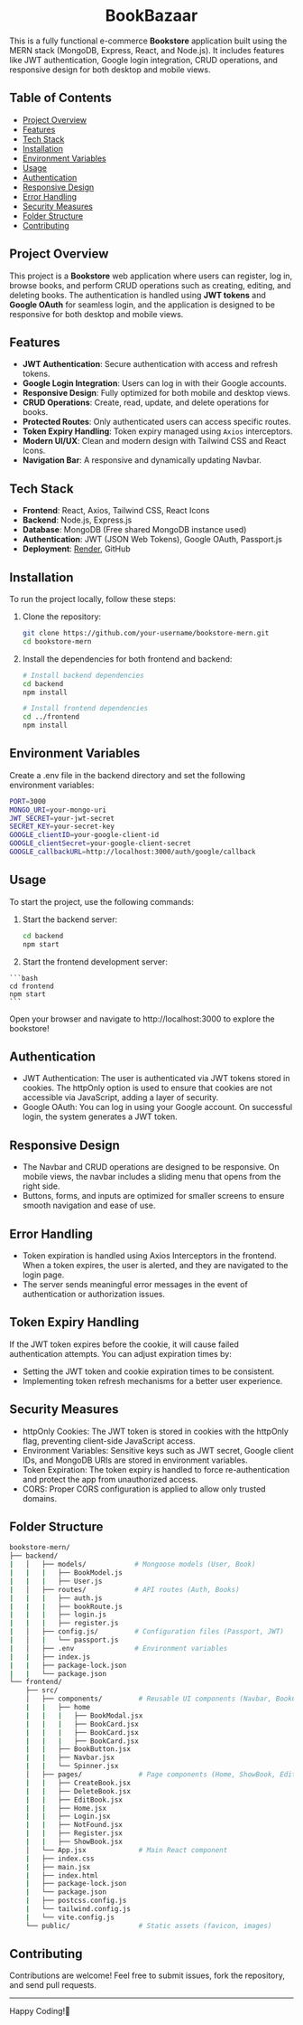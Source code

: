 <h1 align="center">
BookBazaar
</h1>

This is a fully functional e-commerce **Bookstore** application built using the MERN stack (MongoDB, Express, React, and Node.js). It includes features like JWT authentication, Google login integration, CRUD operations, and responsive design for both desktop and mobile views. 

## Table of Contents

- [Project Overview](#project-overview)
- [Features](#features)
- [Tech Stack](#tech-stack)
- [Installation](#installation)
- [Environment Variables](#environment-variables)
- [Usage](#usage)
- [Authentication](#authentication)
- [Responsive Design](#responsive-design)
- [Error Handling](#error-handling)
- [Security Measures](#security-measures)
- [Folder Structure](#folder-structure)
- [Contributing](#contributing)

## Project Overview

This project is a **Bookstore** web application where users can register, log in, browse books, and perform CRUD operations such as creating, editing, and deleting books. The authentication is handled using **JWT tokens** and **Google OAuth** for seamless login, and the application is designed to be responsive for both desktop and mobile views.

## Features

- **JWT Authentication**: Secure authentication with access and refresh tokens.
- **Google Login Integration**: Users can log in with their Google accounts.
- **Responsive Design**: Fully optimized for both mobile and desktop views.
- **CRUD Operations**: Create, read, update, and delete operations for books.
- **Protected Routes**: Only authenticated users can access specific routes.
- **Token Expiry Handling**: Token expiry managed using `Axios` interceptors.
- **Modern UI/UX**: Clean and modern design with Tailwind CSS and React Icons.
- **Navigation Bar**: A responsive and dynamically updating Navbar.
  
## Tech Stack

- **Frontend**: React, Axios, Tailwind CSS, React Icons
- **Backend**: Node.js, Express.js
- **Database**: MongoDB (Free shared MongoDB instance used)
- **Authentication**: JWT (JSON Web Tokens), Google OAuth, Passport.js
- **Deployment**: [Render](https://render.com/), GitHub

## Installation

To run the project locally, follow these steps:

1. Clone the repository:

   ```bash
   git clone https://github.com/your-username/bookstore-mern.git
   cd bookstore-mern
   ```

2. Install the dependencies for both frontend and backend:
    ```bash
    # Install backend dependencies
    cd backend
    npm install

    # Install frontend dependencies
    cd ../frontend
    npm install
    ```
    
## Environment Variables 

  Create a .env file in the backend directory and set the following environment variables:
  
  ```bash
  PORT=3000
  MONGO_URI=your-mongo-uri
  JWT_SECRET=your-jwt-secret
  SECRET_KEY=your-secret-key
  GOOGLE_clientID=your-google-client-id
  GOOGLE_clientSecret=your-google-client-secret
  GOOGLE_callbackURL=http://localhost:3000/auth/google/callback
  ```

  ## Usage

  To start the project, use the following commands:

  1. Start the backend server:

     ```bash
     cd backend
     npm start
     ```
  2. Start the frontend development server:

    ```bash
    cd frontend
    npm start
    ```

  Open your browser and navigate to http://localhost:3000 to explore the bookstore!

  ## Authentication

  - JWT Authentication: The user is authenticated via JWT tokens stored in cookies. The httpOnly option is used to ensure     that cookies are not accessible via JavaScript, adding a layer of security.
  - Google OAuth: You can log in using your Google account. On successful login, the system generates a JWT token.

  ## Responsive Design

  - The Navbar and CRUD operations are designed to be responsive. On mobile views, the navbar includes a sliding menu that opens from the right side.
  - Buttons, forms, and inputs are optimized for smaller screens to ensure smooth navigation and ease of use.

  ## Error Handling

  - Token expiration is handled using Axios Interceptors in the frontend. When a token expires, the user is alerted, and they are navigated to the login page.
  - The server sends meaningful error messages in the event of authentication or authorization issues.

  ## Token Expiry Handling
  
  If the JWT token expires before the cookie, it will cause failed authentication attempts. You can adjust expiration times by:

  - Setting the JWT token and cookie expiration times to be consistent.
  - Implementing token refresh mechanisms for a better user experience.
  
  ## Security Measures
  
  - httpOnly Cookies: The JWT token is stored in cookies with the httpOnly flag, preventing client-side JavaScript access.
  - Environment Variables: Sensitive keys such as JWT secret, Google client IDs, and MongoDB URIs are stored in environment variables.
  - Token Expiration: The token expiry is handled to force re-authentication and protect the app from unauthorized access.
  - CORS: Proper CORS configuration is applied to allow only trusted domains.
  
  ## Folder Structure

  ```bash
  bookstore-mern/
  ├── backend/
  |   │   ├── models/            # Mongoose models (User, Book)
  |   |   |   ├── BookModel.js
  |   |   |   ├── User.js
  |   │   ├── routes/            # API routes (Auth, Books)
  |   |   |   ├── auth.js
  |   |   |   ├── bookRoute.js
  |   |   |   ├── login.js
  |   |   |   ├── register.js
  |   │   ├── config.js/         # Configuration files (Passport, JWT)
  |   │   |   └── passport.js   
  |   │   ├── .env               # Environment variables
  |   |   ├── index.js
  |   |   ├── package-lock.json
  |   |   └── package.json
  └── frontend/
      ├── src/
      │   ├── components/         # Reusable UI components (Navbar, BookCards)
      |   |   ├── home
      |   |   |   ├── BookModal.jsx
      |   |   |   ├── BookCard.jsx
      |   |   |   ├── BookCard.jsx
      |   |   |   ├── BookCard.jsx
      |   |   ├── BookButton.jsx
      |   |   ├── Navbar.jsx
      |   |   └── Spinner.jsx
      │   ├── pages/              # Page components (Home, ShowBook, EditBook)
      |   |   ├── CreateBook.jsx
      |   |   ├── DeleteBook.jsx
      |   |   ├── EditBook.jsx
      |   |   ├── Home.jsx
      |   |   ├── Login.jsx
      |   |   ├── NotFound.jsx
      |   |   ├── Register.jsx
      |   |   ├── ShowBook.jsx
      │   └── App.jsx             # Main React component
      |   ├── index.css
      |   ├── main.jsx
      |   ├── index.html
      |   ├── package-lock.json
      |   └── package.json
      |   ├── postcss.config.js
      |   └── tailwind.config.js
      |   └── vite.config.js
      └── public/                 # Static assets (favicon, images)
  ```

  ## Contributing
  
  Contributions are welcome! Feel free to submit issues, fork the repository, and send pull requests.

  ---
  Happy Coding!🚀

  
  
  

